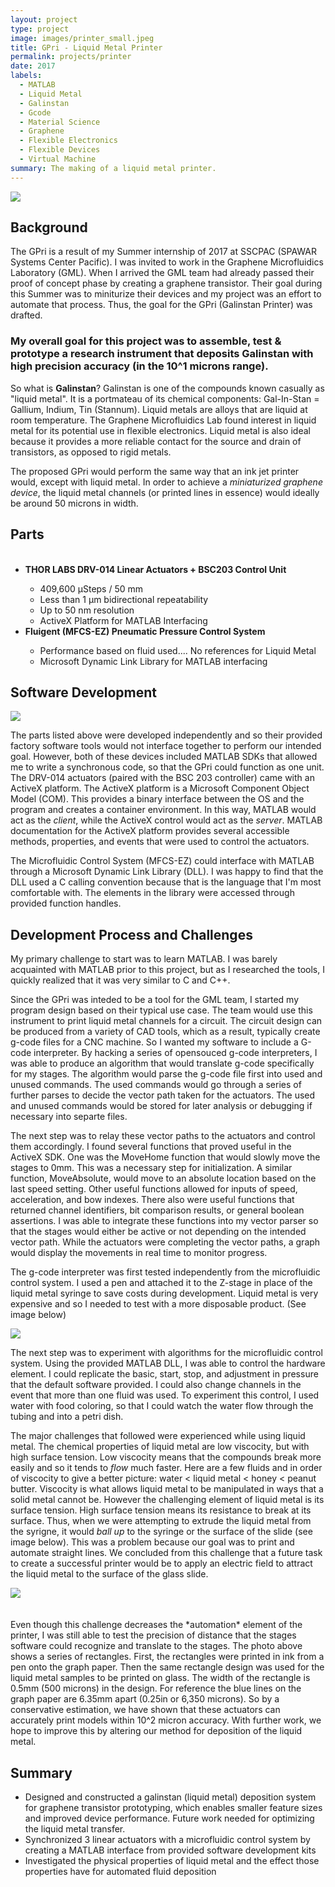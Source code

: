 ```yaml
---
layout: project
type: project
image: images/printer_small.jpeg
title: GPri - Liquid Metal Printer
permalink: projects/printer
date: 2017
labels:
  - MATLAB
  - Liquid Metal
  - Galinstan
  - Gcode
  - Material Science
  - Graphene
  - Flexible Electronics
  - Flexible Devices
  - Virtual Machine
summary: The making of a liquid metal printer. 
---
```


<div class="ui image">
  <img class="ui centered image" src="../images/printer_big.JPG">
</div>


## Background
The GPri is a result of my Summer internship of 2017 at SSCPAC (SPAWAR Systems Center Pacific). I was invited to work in the Graphene Microfluidics Laboratory (GML). When I arrived the GML team had already passed their proof of concept phase by creating a graphene transistor. Their goal during this Summer was to miniturize their devices and my project was an effort to automate that process. Thus, the goal for the GPri (Galinstan Printer) was drafted. 

### My overall goal for this project was to assemble, test & prototype a research instrument that deposits Galinstan with high precision accuracy (in the 10^1 microns range). 

So what is <b>Galinstan</b>? Galinstan is one of the compounds known casually as "liquid metal". It is a portmateau of its chemical components: Gal-In-Stan = Gallium, Indium, Tin (Stannum). Liquid metals are alloys that are liquid at room temperature. The Graphene Microfluidics Lab found interest in liquid metal for its potential use in flexible electronics. Liquid metal is also ideal because it provides a more reliable contact for the source and drain of transistors, as opposed to rigid metals. 

The proposed GPri would perform the same way that an ink jet printer would, except with liquid metal. In order to achieve a *miniaturized graphene device*, the liquid metal channels (or printed lines in essence) would ideally be around 50 microns in width. 

## Parts
<ul>
  <li><b> THOR LABS DRV-014 Linear Actuators + BSC203 Control Unit </b></li>
  <ul>
    <li> 409,600 µSteps / 50 mm  </li>
    <li> Less than 1 µm bidirectional repeatability </li>
    <li> Up to 50 nm resolution </li>
    <li> ActiveX Platform for MATLAB Interfacing </li>
  </ul>   

  <li><b> Fluigent (MFCS-EZ) Pneumatic Pressure Control System </b></li>
  <ul>
    <li> Performance based on fluid used.... No references for Liquid Metal </li>
    <li> Microsoft Dynamic Link Library for MATLAB interfacing </li>
  </ul>
</ul>


## Software Development
<div class= "ui image">
  <img class="ui centered small image" src="../images/printer_diagram.png">
</div>

The parts listed above were developed independently and so their provided factory software tools would not interface together to perform our intended goal. However, both of these devices included MATLAB SDKs that allowed me to write a synchronous code, so that the GPri could function as one unit. The DRV-014 actuators (paired with the BSC 203 controller) came with an ActiveX platform. The ActiveX platform is a Microsoft Component Object Model (COM). This provides a binary interface between the OS and the program and creates a container environment. In this way, MATLAB would act as the *client*, while the ActiveX control would act as the *server*. MATLAB documentation for the ActiveX platform provides several accessible methods, properties, and events that were used to control the actuators. 

The Microfluidic Control System (MFCS-EZ) could interface with MATLAB through a Microsoft Dynamic Link Library (DLL). I was happy to find that the DLL used a C calling convention because that is the language that I'm most comfortable with. The elements in the library were accessed through provided function handles. 

## Development Process and Challenges
My primary challenge to start was to learn MATLAB. I was barely acquainted with MATLAB prior to this project, but as I researched the tools, I quickly realized that it was very similar to C and C++. 

Since the GPri was inteded to be a tool for the GML team, I started my program design based on their typical use case. The team would use this instrument to print liquid metal channels for a circuit. The circuit design can be produced from a variety of CAD tools, which as a result, typically create g-code files for a CNC machine. So I wanted my software to include a G-code interpreter. By hacking a series of opensouced g-code interpreters, I was able to produce an algorithm that would translate g-code specifically for my stages. The algorithm would parse the g-code file first into used and unused commands. The used commands would go through a series of further parses to decide the vector path taken for the actuators. The used and unused commands would be stored for later analysis or debugging if necessary into separte files. 


The next step was to relay these vector paths to the actuators and control them accordingly. I found several functions that proved useful in the ActiveX SDK. One was the MoveHome function that would slowly move the stages to 0mm. This was a necessary step for initialization. A similar function, MoveAbsolute, would move to an absolute location based on the last speed setting. Other useful functions allowed for inputs of speed, acceleration, and bow indexes. There also were useful functions that returned channel identifiers, bit comparison results, or general boolean assertions. I was able to integrate these functions into my vector parser so that the stages would either be active or not depending on the intended vector path. While the actuators were completing the vector paths, a graph would display the movements in real time to monitor progress. 

The g-code interpreter was first tested independently from the microfluidic control system. I used a pen and attached it to the Z-stage in place of the liquid metal syringe to save costs during development. Liquid metal is very expensive and so I needed to test with a more disposable product. (See image below)

<div class= "ui image">
   <img class="ui image" src="../images/printer_logo.JPG">
</div>

The next step was to experiment with algorithms for the microfluidic control system. Using the provided MATLAB DLL, I was able to control the hardware element. I could replicate the basic, start, stop, and adjustment in pressure that the default software provided. I could also change channels in the event that more than one fluid was used. To experiment this control, I used water with food coloring, so that I could watch the water flow through the tubing and into a petri dish.  

The major challenges that followed were experienced while using liquid metal. The chemical properties of liquid metal are low viscocity, but with high surface tension. Low viscocity means that the compounds break more easily and so it tends to *flow* much faster. Here are a few fluids and in order of viscocity to give a better picture: water < liquid metal < honey < peanut butter. Viscocity is what allows liquid metal to be manipulated in ways that a solid metal cannot be. However the challenging element of liquid metal is its surface tension. High surface tension means its resistance to break at its surface. Thus, when we were attempting to extrude the liquid metal from the syrigne, it would *ball up* to the syringe or the surface of the slide (see image below). This was a problem because our goal was to print and automate straight lines. We concluded from this challenge that a future task to create a successful printer would be to apply an electric field to attract the liquid metal to the surface of the glass slide. 
<br> 
<div class= "ui image">
  <img class="ui image" src="../images/priter_metal.JPG">
</div>
<br><br> 
Even though this challenge decreases the *automation* element of the printer, I was still able to test the precision of distance that the stages software could recognize and translate to the stages. The photo above shows a series of rectangles. First, the rectangles were printed in ink from a pen onto the graph paper. Then the same rectangle design was used for the liquid metal samples to be printed on glass. The width of the rectangle is 0.5mm (500 microns) in the design. For reference the blue lines on the graph paper are 6.35mm apart (0.25in or 6,350 microns). So by a conservative estimation, we have shown that these actuators can accurately print models within 10^2 micron accuracy. With further work, we hope to improve this by altering our method for deposition of the liquid metal. 

## Summary
<ul>
  <li> Designed and constructed a galinstan (liquid metal) deposition system for graphene transistor prototyping, which enables smaller feature sizes and improved device performance. Future work needed for optimizing the liquid metal transfer. </li>
  <li> Synchronized 3 linear actuators with a microfluidic control system by creating a MATLAB interface from provided software development kits </li>
<li> Investigated the physical properties of liquid metal and the effect those properties have for automated fluid deposition </li>
</ul>


